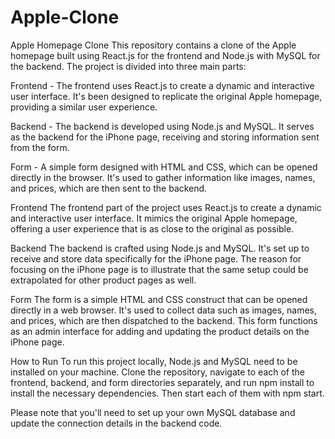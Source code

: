 # Apple-Clone
Apple Homepage Clone
This repository contains a clone of the Apple homepage built using React.js for the frontend and Node.js with MySQL for the backend. The project is divided into three main parts:

Frontend - The frontend uses React.js to create a dynamic and interactive user interface. It's been designed to replicate the original Apple homepage, providing a similar user experience.

Backend - The backend is developed using Node.js and MySQL. It serves as the backend for the iPhone page, receiving and storing information sent from the form.

Form - A simple form designed with HTML and CSS, which can be opened directly in the browser. It's used to gather information like images, names, and prices, which are then sent to the backend.

Frontend
The frontend part of the project uses React.js to create a dynamic and interactive user interface. It mimics the original Apple homepage, offering a user experience that is as close to the original as possible.

Backend
The backend is crafted using Node.js and MySQL. It's set up to receive and store data specifically for the iPhone page. The reason for focusing on the iPhone page is to illustrate that the same setup could be extrapolated for other product pages as well.

Form
The form is a simple HTML and CSS construct that can be opened directly in a web browser. It's used to collect data such as images, names, and prices, which are then dispatched to the backend. This form functions as an admin interface for adding and updating the product details on the iPhone page.

How to Run
To run this project locally, Node.js and MySQL need to be installed on your machine. Clone the repository, navigate to each of the frontend, backend, and form directories separately, and run npm install to install the necessary dependencies. Then start each of them with npm start.

Please note that you'll need to set up your own MySQL database and update the connection details in the backend code.

